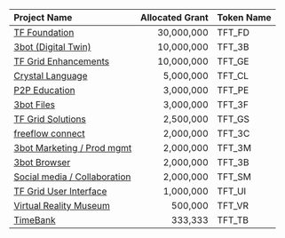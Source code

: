 
| Project Name | Allocated Grant | Token Name |
|:-------------|---------------:|:------------|
| [TF Foundation](foundation_readme.md)	| 30,000,000		| TFT_FD |
| [3bot (Digital Twin)](3botproj.md)	| 10,000,000		| TFT_3B |
|[TF Grid Enhancements](gridenhancements.md)	| 10,000,000		| TFT_GE |
| [Crystal Language](crystallang_proj.md)	| 5,000,000		| TFT_CL  |
| [P2P Education](education_readme.md)	| 3,000,000		| TFT_PE |
| [3bot Files](3botfiles.md)	| 3,000,000		| TFT_3F |
| [TF Grid Solutions](gridsolutions.md)	| 2,500,000		| TFT_GS |
| [freeflow connect](3botconnect.md) 	| 2,000,000		| TFT_3C |
|[3bot Marketing / Prod mgmt](3botmarketing_readme.md)	| 2,000,000		| TFT_3M |
| [3bot Browser](3botbrowser.md)	 | 2,000,000		| TFT_3B |
| [Social media / Collaboration](socialmedia_readme.md) | 2,000,000		| TFT_SM |
| [TF Grid User Interface](griduserinterface.md)	| 1,000,000		| TFT_UI |
| [Virtual Reality Museum](vrmuseum_readme.md)	| 500,000		| TFT_VR |
| [TimeBank](timebank_readme.md)	| 333,333		| TFT_TB |

<!-- !!!include:tdeoverview_detail_branded -->